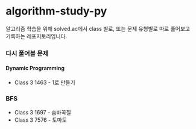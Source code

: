 # algorithm-study-py

알고리즘 학습을 위해 solved.ac에서 class 별로, 또는 문제 유형별로 따로 풀어보고 기록하는 레포지토리입니다.

### 다시 풀어볼 문제

#### Dynamic Programming

- Class 3 1463 - 1로 만들기

### BFS
- Class 3 1697 - 숨바꼭질
- Class 3 7576 - 토마토